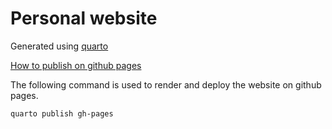 # Personal website

Generated using [quarto](https://quarto.org/)

[How to publish on github pages](https://quarto.org/docs/publishing/github-pages.html)

The following command is used to render and deploy the website on github pages.

```
quarto publish gh-pages
```
